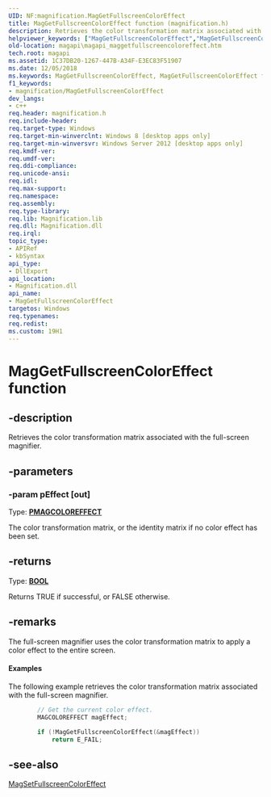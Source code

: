 ```yaml
---
UID: NF:magnification.MagGetFullscreenColorEffect
title: MagGetFullscreenColorEffect function (magnification.h)
description: Retrieves the color transformation matrix associated with the full-screen magnifier.helpviewer_keywords: ["MagGetFullscreenColorEffect","MagGetFullscreenColorEffect function [Magnification API]","magapi.magapi_maggetfullscreencoloreffect","magnification/MagGetFullscreenColorEffect"]
old-location: magapi\magapi_maggetfullscreencoloreffect.htm
tech.root: magapi
ms.assetid: 1C37DB20-1267-447B-A34F-E3EC83F51907
ms.date: 12/05/2018
ms.keywords: MagGetFullscreenColorEffect, MagGetFullscreenColorEffect function [Magnification API], magapi.magapi_maggetfullscreencoloreffect, magnification/MagGetFullscreenColorEffect
f1_keywords:
- magnification/MagGetFullscreenColorEffect
dev_langs:
- c++
req.header: magnification.h
req.include-header: 
req.target-type: Windows
req.target-min-winverclnt: Windows 8 [desktop apps only]
req.target-min-winversvr: Windows Server 2012 [desktop apps only]
req.kmdf-ver: 
req.umdf-ver: 
req.ddi-compliance: 
req.unicode-ansi: 
req.idl: 
req.max-support: 
req.namespace: 
req.assembly: 
req.type-library: 
req.lib: Magnification.lib
req.dll: Magnification.dll
req.irql: 
topic_type:
- APIRef
- kbSyntax
api_type:
- DllExport
api_location:
- Magnification.dll
api_name:
- MagGetFullscreenColorEffect
targetos: Windows
req.typenames: 
req.redist: 
ms.custom: 19H1
---
```


# MagGetFullscreenColorEffect function


## -description


Retrieves the color transformation matrix  associated with the  full-screen magnifier.


## -parameters




### -param pEffect [out]

Type: <b><a href="https://docs.microsoft.com/windows/desktop/api/magnification/ns-magnification-magcoloreffect">PMAGCOLOREFFECT</a></b>

The color transformation matrix, or the identity matrix if no color effect has been set. 


## -returns



Type: <b><a href="https://docs.microsoft.com/windows/desktop/WinProg/windows-data-types">BOOL</a></b>

Returns TRUE if successful, or FALSE otherwise.




## -remarks



The full-screen magnifier uses the color transformation matrix to apply a color effect to the entire screen.


#### Examples

The following example retrieves the color transformation matrix associated with the full-screen magnifier.


```cpp
        // Get the current color effect.
        MAGCOLOREFFECT magEffect;

        if (!MagGetFullscreenColorEffect(&magEffect))
            return E_FAIL;

```





## -see-also




<a href="https://docs.microsoft.com/previous-versions/windows/desktop/api/magnification/nf-magnification-magsetfullscreencoloreffect">MagSetFullscreenColorEffect</a>
 

 

